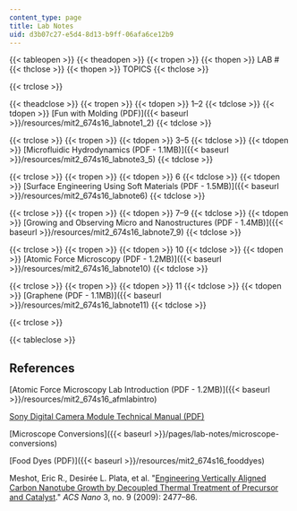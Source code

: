 ```yaml
---
content_type: page
title: Lab Notes
uid: d3b07c27-e5d4-8d13-b9ff-06afa6ce12b9
---
```


{{< tableopen >}}
{{< theadopen >}}
{{< tropen >}}
{{< thopen >}}
LAB #
{{< thclose >}}
{{< thopen >}}
TOPICS
{{< thclose >}}

{{< trclose >}}

{{< theadclose >}}
{{< tropen >}}
{{< tdopen >}}
1–2
{{< tdclose >}}
{{< tdopen >}}
[Fun with Molding (PDF)]({{< baseurl >}}/resources/mit2_674s16_labnote1_2)
{{< tdclose >}}

{{< trclose >}}
{{< tropen >}}
{{< tdopen >}}
3–5
{{< tdclose >}}
{{< tdopen >}}
[Microfluidic Hydrodynamics (PDF - 1.1MB)]({{< baseurl >}}/resources/mit2_674s16_labnote3_5)
{{< tdclose >}}

{{< trclose >}}
{{< tropen >}}
{{< tdopen >}}
6
{{< tdclose >}}
{{< tdopen >}}
[Surface Engineering Using Soft Materials (PDF - 1.5MB)]({{< baseurl >}}/resources/mit2_674s16_labnote6)
{{< tdclose >}}

{{< trclose >}}
{{< tropen >}}
{{< tdopen >}}
7–9
{{< tdclose >}}
{{< tdopen >}}
[Growing and Observing Micro and Nanostructures (PDF - 1.4MB)]({{< baseurl >}}/resources/mit2_674s16_labnote7_9)
{{< tdclose >}}

{{< trclose >}}
{{< tropen >}}
{{< tdopen >}}
10
{{< tdclose >}}
{{< tdopen >}}
[Atomic Force Microscopy (PDF - 1.2MB)]({{< baseurl >}}/resources/mit2_674s16_labnote10)
{{< tdclose >}}

{{< trclose >}}
{{< tropen >}}
{{< tdopen >}}
11
{{< tdclose >}}
{{< tdopen >}}
[Graphene (PDF - 1.1MB)]({{< baseurl >}}/resources/mit2_674s16_labnote11)
{{< tdclose >}}

{{< trclose >}}

{{< tableclose >}}

References
----------

[Atomic Force Microscopy Lab Introduction (PDF - 1.2MB)]({{< baseurl >}}/resources/mit2_674s16_afmlabintro)

[Sony Digital Camera Module Technical Manual (PDF)](https://pro.sony.com/bbsc/assetDownloadController/XCDV60_V60CR_SX90_SX90CR_U100_U100CR_Technical_Manual.pdf?path=Asset%20Hierarchy$Professional$SEL-yf-generic-153703$SEL-yf-generic-153738SEL-asset-116864.pdf&id=StepID$SEL-asset-116864$original&dimension=original)

[Microscope Conversions]({{< baseurl >}}/pages/lab-notes/microscope-conversions)

[Food Dyes (PDF)]({{< baseurl >}}/resources/mit2_674s16_fooddyes)

Meshot, Eric R., Desirée L. Plata, et al. "[Engineering Vertically Aligned Carbon Nanotube Growth by Decoupled Thermal Treatment of Precursor and Catalyst](https://doi.org/10.1021/nn900446a)." _ACS Nano_ 3, no. 9 (2009): 2477–86.